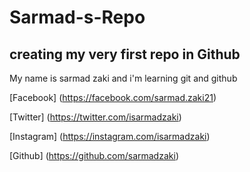 # Sarmad-s-Repo
## creating my very first repo in Github

My name is sarmad zaki and i'm learning git and github



[Facebook] (https://facebook.com/sarmad.zaki21)

[Twitter] (https://twitter.com/isarmadzaki)

[Instagram] (https://instagram.com/isarmadzaki)

[Github] (https://github.com/sarmadzaki)
